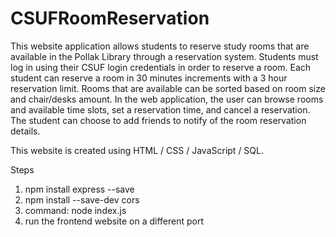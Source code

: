 # CSUFRoomReservation
This website application allows students to reserve study rooms that are 
available in the Pollak Library through a reservation system. Students 
must log in using their CSUF login credentials in order to reserve a 
room. Each student can reserve a room in 30 minutes increments with a 
3 hour reservation limit. Rooms that are available can be sorted 
based on room size and chair/desks amount. In the web application, 
the user can browse rooms and available time slots, set a reservation 
time, and cancel a reservation. The student can choose to add friends 
to notify of the room reservation details.

This website is created using HTML / CSS / JavaScript / SQL.

Steps
1. npm install express --save
2. npm install --save-dev cors
3. command: node index.js
4. run the frontend website on a different port
